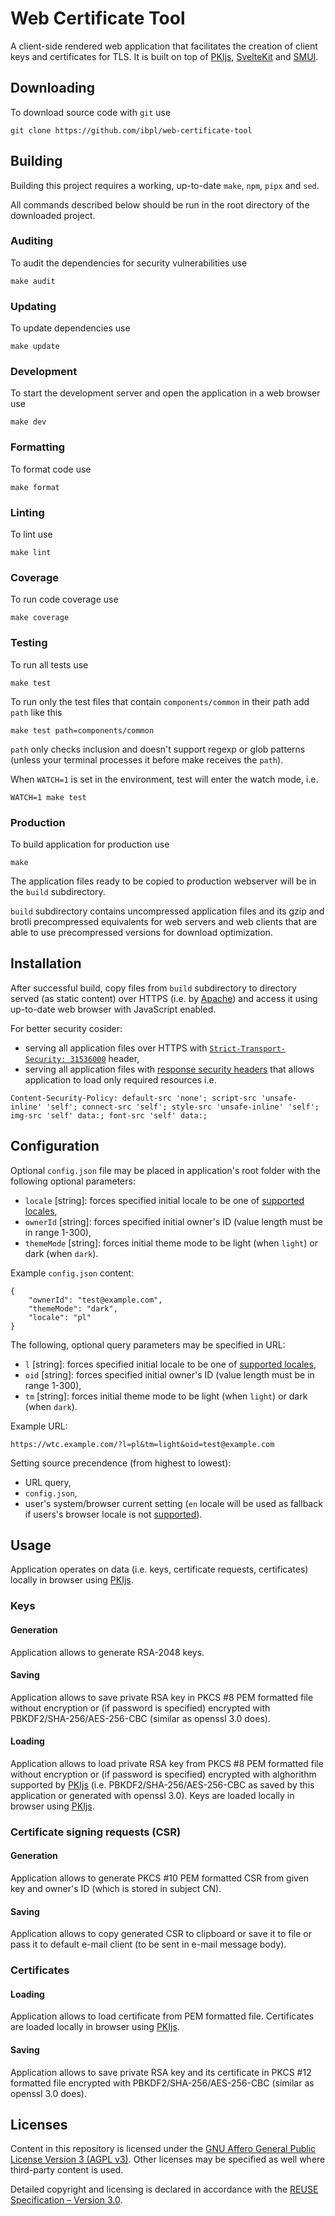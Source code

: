 <!--
SPDX-License-Identifier: AGPL-3.0-only
SPDX-FileCopyrightText: 2024 Informatyka Boguslawski sp. z o.o. sp.k. <https://www.ib.pl>
-->

# Web Certificate Tool

A client-side rendered web application that facilitates the creation of client keys and certificates for TLS. It is built on top of [PKIjs](https://pkijs.org/), [SvelteKit](https://kit.svelte.dev/) and [SMUI](https://sveltematerialui.com/).

## Downloading

To download source code with `git` use

```
git clone https://github.com/ibpl/web-certificate-tool
```

## Building

Building this project requires a working, up-to-date `make`, `npm`, `pipx` and `sed`.

All commands described below should be run in the root directory of the downloaded project.

### Auditing

To audit the dependencies for security vulnerabilities use

```
make audit
```

### Updating

To update dependencies use

```
make update
```

### Development

To start the development server and open the application in a web browser use

```
make dev
```

### Formatting

To format code use

```
make format
```

### Linting

To lint use

```
make lint
```

### Coverage

To run code coverage use

```
make coverage
```

### Testing

To run all tests use

```
make test
```

To run only the test files that contain `components/common` in their path add `path` like this

```
make test path=components/common
```

`path` only checks inclusion and doesn't support regexp or glob patterns (unless your terminal processes it before make receives the `path`).

When `WATCH=1` is set in the environment, test will enter the watch mode, i.e.

```
WATCH=1 make test
```

### Production

To build application for production use

```
make
```

The application files ready to be copied to production webserver will be in the `build` subdirectory.

`build` subdirectory contains uncompressed application files and its gzip and brotli precompressed equivalents for web servers and web clients that are able to use precompressed versions for download optimization.

## Installation

After successful build, copy files from `build` subdirectory to directory served (as static content) over HTTPS (i.e. by [Apache](https://httpd.apache.org/)) and access it using up-to-date web browser with JavaScript enabled.

For better security cosider:

- serving all application files over HTTPS with [`Strict-Transport-Security: 31536000`](https://developer.mozilla.org/en-US/docs/Web/HTTP/Headers/Strict-Transport-Security) header,
- serving all application files with [response security headers](https://developer.mozilla.org/en-US/docs/Web/HTTP/CSP) that allows application to load only required resources i.e.

```
Content-Security-Policy: default-src 'none'; script-src 'unsafe-inline' 'self'; connect-src 'self'; style-src 'unsafe-inline' 'self'; img-src 'self' data:; font-src 'self' data:;
```

## Configuration

Optional `config.json` file may be placed in application's root folder with the following optional parameters:

- `locale` [string]: forces specified initial locale to be one of [supported locales](src/lib/i18n/lang.json),
- `ownerId` [string]: forces specified initial owner's ID (value length must be in range 1-300),
- `themeMode` [string]: forces initial theme mode to be light (when `light`) or dark (when `dark`).

Example `config.json` content:

```
{
	"ownerId": "test@example.com",
	"themeMode": "dark",
	"locale": "pl"
}
```

The following, optional query parameters may be specified in URL:

- `l` [string]: forces specified initial locale to be one of [supported locales](src/lib/i18n/lang.json),
- `oid` [string]: forces specified initial owner's ID (value length must be in range 1-300),
- `tm` [string]: forces initial theme mode to be light (when `light`) or dark (when `dark`).

Example URL:

```
https://wtc.example.com/?l=pl&tm=light&oid=test@example.com
```

Setting source precendence (from highest to lowest):

- URL query,
- `config.json`,
- user's system/browser current setting (`en` locale will be used as fallback if users's browser locale is not [supported](src/lib/i18n/lang.json)).

## Usage

Application operates on data (i.e. keys, certificate requests, certificates) locally in browser using [PKIjs](https://pkijs.org/).

### Keys

#### Generation

Application allows to generate RSA-2048 keys.

#### Saving

Application allows to save private RSA key in PKCS #8 PEM formatted file without encryption or (if password is specified) encrypted with PBKDF2/SHA-256/AES-256-CBC (similar as openssl 3.0 does).

#### Loading

Application allows to load private RSA key from PKCS #8 PEM formatted file without encryption or (if password is specified) encrypted with alghorithm supported by [PKIjs](https://pkijs.org/) (i.e. PBKDF2/SHA-256/AES-256-CBC as saved by this application or generated with openssl 3.0). Keys are loaded locally in browser using [PKIjs](https://pkijs.org/).

### Certificate signing requests (CSR)

#### Generation

Application allows to generate PKCS #10 PEM formatted CSR from given key and owner's ID (which is stored in subject CN).

#### Saving

Application allows to copy generated CSR to clipboard or save it to file or pass it to default e-mail client (to be sent in e-mail message body).

### Certificates

#### Loading

Application allows to load certificate from PEM formatted file. Certificates are loaded locally in browser using [PKIjs](https://pkijs.org/).

#### Saving

Application allows to save private RSA key and its certificate in PKCS #12 formatted file encrypted with PBKDF2/SHA-256/AES-256-CBC (similar as openssl 3.0 does).

## Licenses

Content in this repository is licensed under the [GNU Affero General Public License Version 3 (AGPL v3)](LICENSES/AGPL-3.0-only.txt). Other licenses may be specified as well where third-party content is used.

Detailed copyright and licensing is declared in accordance with the [REUSE Specification – Version 3.0](https://reuse.software/spec/).
